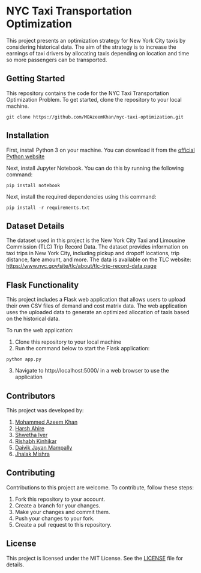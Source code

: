 # NYC Taxi Transportation Optimization

This project presents an optimization strategy for New York City taxis by considering historical data. The aim of the strategy is to increase the earnings of taxi drivers by allocating taxis depending on location and time so more passengers can be transported.

## Getting Started

This repository contains the code for the NYC Taxi Transportation Optimization Problem. To get started, clone the repository to your local machine.
```
git clone https://github.com/MOAzeemKhan/nyc-taxi-optimization.git
```
## Installation

First, install Python 3 on your machine. You can download it from the [official Python website](https://www.python.org/downloads/)

Next, install Jupyter Notebook. You can do this by running the following command:
```
pip install notebook
```
Next, install the required dependencies using this command:
```
pip install -r requirements.txt
```

## Dataset Details

The dataset used in this project is the New York City Taxi and Limousine Commission (TLC) Trip Record Data. The dataset provides information on taxi trips in New York City, including pickup and dropoff locations, trip distance, fare amount, and more. 
The data is available on the TLC website: https://www.nyc.gov/site/tlc/about/tlc-trip-record-data.page

## Flask Functionality

This project includes a Flask web application that allows users to upload their own CSV files of demand and cost matrix data. The web application uses the uploaded data to generate an optimized allocation of taxis based on the historical data.

To run the web application:
1) Clone this repository to your local machine
2) Run the command below to start the Flask application:
 ```
 python app.py
 ```
3) Navigate to http://localhost:5000/ in a web browser to use the application
    
## Contributors

This project was developed by:
1) [Mohammed Azeem Khan](https://www.linkedin.com/in/mohammed-azeem-khan/) 
2) [Harsh Ahire](https://www.linkedin.com/in/harsh-ahire-ba821122b/)
3) [Shwetha Iyer](https://www.linkedin.com/in/s-shwetha-iyer-5aa5791aa/)
4) [Rishabh Kinhikar](https://www.linkedin.com/in/rishabh-kinhikar-61130113a/)
5) [Daivik Jayan Mampally](https://www.linkedin.com/in/daivik-jayan-65ba57224/)
6) [Jhalak Mishra](https://www.linkedin.com/in/jhalak-mishra-94594525a/)

## Contributing

Contributions to this project are welcome. To contribute, follow these steps:
1) Fork this repository to your account.
2) Create a branch for your changes.
3) Make your changes and commit them.
4) Push your changes to your fork.
5) Create a pull request to this repository.

## License

This project is licensed under the MIT License. See the [LICENSE](https://github.com/MOAzeemKhan/nyc-taxi-optimization/blob/main/License) file for details.
